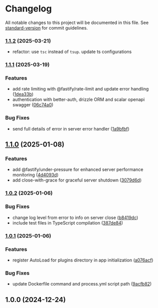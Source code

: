 # Changelog

All notable changes to this project will be documented in this file. See [standard-version](https://github.com/conventional-changelog/standard-version) for commit guidelines.

### [1.1.2](https://github.com/flaviodelgrosso/fastify-forge/compare/v1.1.1...v1.1.2) (2025-03-21)

* refactor: use `tsc` instead of `tsup`. update ts configurations

### [1.1.1](https://github.com/flaviodelgrosso/fastify-forge/compare/v1.1.0...v1.1.1) (2025-03-19)

### Features

* add rate limiting with @fastify/rate-limit and update error handling ([1dea33b](https://github.com/flaviodelgrosso/fastify-forge/commit/1dea33b040e135971559c8e776a75314e4d8331d))
* authentication with better-auth, drizzle ORM and scalar openapi swagger ([06c74a0](https://github.com/flaviodelgrosso/fastify-forge/commit/06c74a0055a7f6de6deaf2087de977aa63e6724a))

### Bug Fixes

* send full details of error in server error handler ([1a9bfbf](https://github.com/flaviodelgrosso/fastify-forge/commit/1a9bfbf5d4adafc286cc03a7b693f56373e29ad4))

## [1.1.0](https://github.com/flaviodelgrosso/fastify-forge/compare/v1.0.2...v1.1.0) (2025-01-08)

### Features

* add @fastify/under-pressure for enhanced server performance monitoring ([4d4093d](https://github.com/flaviodelgrosso/fastify-forge/commit/4d4093d4edc0704ee702d82b041bb9f37a8f23ba))
* add close-with-grace for graceful server shutdown ([3079d6d](https://github.com/flaviodelgrosso/fastify-forge/commit/3079d6d10730bf3f4ae7ebb282d01e1d2d16bc07))

### [1.0.2](https://github.com/flaviodelgrosso/fastify-forge/compare/v1.0.1...v1.0.2) (2025-01-06)

### Bug Fixes

* change log level from error to info on server close ([b8419dc](https://github.com/flaviodelgrosso/fastify-forge/commit/b8419dcaaed713ce95e9ce05028bd127eb3ff201))
* include test files in TypeScript compilation ([387de84](https://github.com/flaviodelgrosso/fastify-forge/commit/387de84249f86ed05ba89b013d47953b9080d225))

### [1.0.1](https://github.com/flaviodelgrosso/fastify-forge/compare/v1.0.0...v1.0.1) (2025-01-06)

### Features

* register AutoLoad for plugins directory in app initialization ([a076acf](https://github.com/flaviodelgrosso/fastify-forge/commit/a076acfeaeef64937804c8f755be000fe8cfeacc))

### Bug Fixes

* update Dockerfile command and process.yml script path ([9acfb82](https://github.com/flaviodelgrosso/fastify-forge/commit/9acfb8249f33cc83562623b694459830e1ac9bf8))

## 1.0.0 (2024-12-24)
